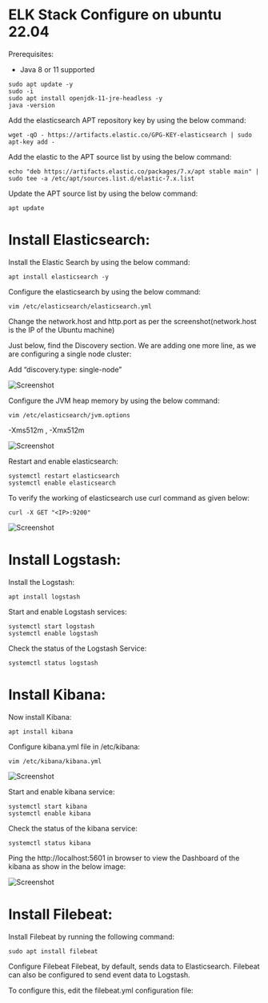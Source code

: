 # ELK Stack Configure on ubuntu 22.04

Prerequisites:
  
  - Java 8 or 11 supported

```
sudo apt update -y
sudo -i
sudo apt install openjdk-11-jre-headless -y
java -version
```  

Add the elasticsearch APT repository key by using the below command:

```
wget -qO - https://artifacts.elastic.co/GPG-KEY-elasticsearch | sudo apt-key add -
```

Add the elastic to the APT source list by using the below command:

```
echo "deb https://artifacts.elastic.co/packages/7.x/apt stable main" | sudo tee -a /etc/apt/sources.list.d/elastic-7.x.list
```

Update the APT source list by using the below command:

```
apt update
```
# Install Elasticsearch:

Install the Elastic Search by using the below command:

```
apt install elasticsearch -y
```

Configure the elasticsearch by using the below command:

```
vim /etc/elasticsearch/elasticsearch.yml
```
Change the network.host and http.port as per the screenshot(network.host is the IP of the Ubuntu machine)

Just below, find the Discovery section. We are adding one more line, as we are configuring a single node cluster:

Add “discovery.type: single-node”

![Screenshot ](https://i.imgur.com/IUNFAJ0.png)

Configure the JVM heap memory by using the below command:

```
vim /etc/elasticsearch/jvm.options
```
  -Xms512m , 
  -Xmx512m

![Screenshot ](https://i.imgur.com/MNGFjaY.png)

Restart and enable elasticsearch:

```
systemctl restart elasticsearch
systemctl enable elasticsearch
```

To verify the working of elasticsearch use curl command as given below:

```
curl -X GET "<IP>:9200"
```
![Screenshot ](https://i.imgur.com/InfWEwY.png)

# Install Logstash:

Install the Logstash:

```
apt install logstash
```

Start and enable Logstash services:

```
systemctl start logstash
systemctl enable logstash
```

Check the status of the Logstash Service:

```
systemctl status logstash
```
# Install Kibana:

Now install Kibana:

```
apt install kibana
```

Configure kibana.yml file in /etc/kibana:

```
vim /etc/kibana/kibana.yml
```

![Screenshot ](https://i.imgur.com/jVyxOfe.png)

Start and enable kibana service:

```
systemctl start kibana
systemctl enable kibana
```

Check the status of the kibana service:

```
systemctl status kibana
```

Ping the http://localhost:5601 in browser to view the Dashboard of the kibana as show in the below image:

![Screenshot ](https://i.imgur.com/y9B2kep.png)

# Install Filebeat:

Install Filebeat by running the following command:

```
sudo apt install filebeat
```
Configure Filebeat
Filebeat, by default, sends data to Elasticsearch. Filebeat can also be configured to send event data to Logstash.

To configure this, edit the filebeat.yml configuration file:





















































